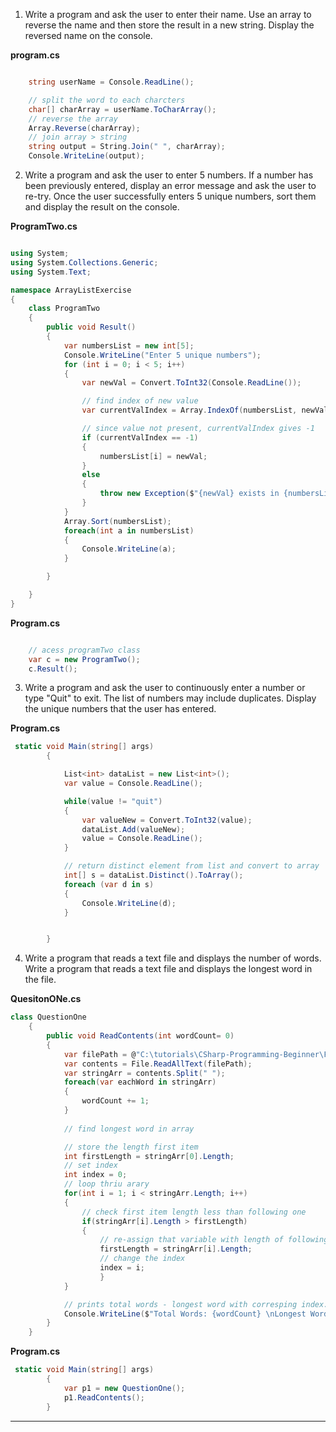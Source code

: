 1.  Write a program and ask the user to enter their name. Use an array to reverse the name and then store the result in a new string. Display the reversed name on the console.

**program.cs**

```C#

    string userName = Console.ReadLine();

    // split the word to each charcters
    char[] charArray = userName.ToCharArray();
    // reverse the array
    Array.Reverse(charArray);
    // join array > string
    string output = String.Join(" ", charArray);
    Console.WriteLine(output);
```

2. Write a program and ask the user to enter 5 numbers. If a number has been previously entered, display an error message and ask the user to re-try. Once the user successfully enters 5 unique numbers, sort them and display the result on the console.

**ProgramTwo.cs**

```C#

using System;
using System.Collections.Generic;
using System.Text;

namespace ArrayListExercise
{
    class ProgramTwo
    {
        public void Result()
        {
            var numbersList = new int[5];
            Console.WriteLine("Enter 5 unique numbers");
            for (int i = 0; i < 5; i++)
            {
                var newVal = Convert.ToInt32(Console.ReadLine());

                // find index of new value
                var currentValIndex = Array.IndexOf(numbersList, newVal);

                // since value not present, currentValIndex gives -1
                if (currentValIndex == -1)
                {
                    numbersList[i] = newVal;
                }
                else
                {
                    throw new Exception($"{newVal} exists in {numbersList}");
                }
            }
            Array.Sort(numbersList);
            foreach(int a in numbersList)
            {
                Console.WriteLine(a);
            }

        }

    }
}

```

**Program.cs**

```C#

    // acess programTwo class
    var c = new ProgramTwo();
    c.Result();
```

3. Write a program and ask the user to continuously enter a number or type "Quit" to exit. The list of numbers may include duplicates. Display the unique numbers that the user has entered.

**Program.cs**

```C#
 static void Main(string[] args)
        {

            List<int> dataList = new List<int>();
            var value = Console.ReadLine();

            while(value != "quit")
            {
                var valueNew = Convert.ToInt32(value);
                dataList.Add(valueNew);
                value = Console.ReadLine();
            }

            // return distinct element from list and convert to array
            int[] s = dataList.Distinct().ToArray();
            foreach (var d in s)
            {
                Console.WriteLine(d);
            }


        }

```

4. Write a program that reads a text file and displays the number of words. Write a program that reads a text file and displays the longest word in the file.


**QuesitonONe.cs**

```C#
class QuestionOne
    {
        public void ReadContents(int wordCount= 0)
        {
            var filePath = @"C:\tutorials\CSharp-Programming-Beginner\FilesExercise\testdir\test.txt";
            var contents = File.ReadAllText(filePath);
            var stringArr = contents.Split(" ");
            foreach(var eachWord in stringArr)
            {
                wordCount += 1;
            }
            
            // find longest word in array

            // store the length first item 
            int firstLength = stringArr[0].Length;
            // set index
            int index = 0;
            // loop thriu arary
            for(int i = 1; i < stringArr.Length; i++)
            {
                // check first item length less than following one
                if(stringArr[i].Length > firstLength)
                {
                    // re-assign that variable with length of following item
                    firstLength = stringArr[i].Length;
                    // change the index
                    index = i;
                    }
            }

            // prints total words - longest word with corresping index.
            Console.WriteLine($"Total Words: {wordCount} \nLongest Word: {stringArr[index]}");
        }
    }
```

**Program.cs**

```C#
 static void Main(string[] args)
        {
            var p1 = new QuestionOne();
            p1.ReadContents();
        }
```

---
